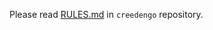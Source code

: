 Please read [RULES.md](https://github.com/green-code-initiative/ecoCode/blob/main/RULES.md) in `creedengo` repository.
